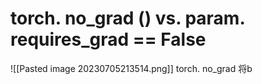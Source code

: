 
# torch. no_grad () vs. param. requires_grad == False

![[Pasted image 20230705213514.png]]
torch. no_grad 将b
